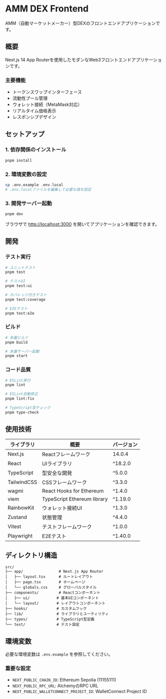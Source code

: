 # AMM DEX Frontend

AMM（自動マーケットメーカー）型DEXのフロントエンドアプリケーションです。

## 概要

Next.js 14 App Routerを使用したモダンなWeb3フロントエンドアプリケーションです。

### 主要機能

- トークンスワップインターフェース
- 流動性プール管理
- ウォレット接続（MetaMask対応）
- リアルタイム価格表示
- レスポンシブデザイン

## セットアップ

### 1. 依存関係のインストール

```bash
pnpm install
```

### 2. 環境変数の設定

```bash
cp .env.example .env.local
# .env.localファイルを編集して必要な値を設定
```

### 3. 開発サーバー起動

```bash
pnpm dev
```

ブラウザで [http://localhost:3000](http://localhost:3000) を開いてアプリケーションを確認できます。

## 開発

### テスト実行

```bash
# ユニットテスト
pnpm test

# テストUI
pnpm test:ui

# カバレッジ付きテスト
pnpm test:coverage

# E2Eテスト
pnpm test:e2e
```

### ビルド

```bash
# 本番ビルド
pnpm build

# 本番サーバー起動
pnpm start
```

### コード品質

```bash
# ESLint実行
pnpm lint

# ESLint自動修正
pnpm lint:fix

# TypeScript型チェック
pnpm type-check
```

## 使用技術

| ライブラリ  | 概要                        | バージョン |
| ----------- | --------------------------- | ---------- |
| Next.js     | Reactフレームワーク         | 14.0.4     |
| React       | UIライブラリ                | ^18.2.0    |
| TypeScript  | 型安全な開発                | ^5.0.0     |
| TailwindCSS | CSSフレームワーク           | ^3.3.0     |
| wagmi       | React Hooks for Ethereum    | ^1.4.0     |
| viem        | TypeScript Ethereum library | ^1.19.0    |
| RainbowKit  | ウォレット接続UI            | ^1.3.0     |
| Zustand     | 状態管理                    | ^4.4.0     |
| Vitest      | テストフレームワーク        | ^1.0.0     |
| Playwright  | E2Eテスト                   | ^1.40.0    |

## ディレクトリ構造

```
src/
├── app/                # Next.js App Router
│   ├── layout.tsx      # ルートレイアウト
│   ├── page.tsx        # ホームページ
│   └── globals.css     # グローバルスタイル
├── components/         # Reactコンポーネント
│   ├── ui/            # 基本UIコンポーネント
│   └── layout/        # レイアウトコンポーネント
├── hooks/             # カスタムフック
├── lib/               # ライブラリとユーティリティ
├── types/             # TypeScript型定義
└── test/              # テスト設定
```

## 環境変数

必要な環境変数は `.env.example` を参照してください。

### 重要な設定

- `NEXT_PUBLIC_CHAIN_ID`: Ethereum Sepolia (11155111)
- `NEXT_PUBLIC_RPC_URL`: AlchemyのRPC URL
- `NEXT_PUBLIC_WALLETCONNECT_PROJECT_ID`: WalletConnect Project ID

